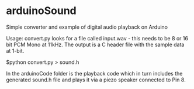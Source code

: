 # arduinoSound
Simple converter and example of digital audio playback on Arduino


Usage:
convert.py looks for a file called input.wav - this needs to be 8 or 16 bit PCM Mono at 11kHz.
The output is a C header file with the sample data at 1-bit.

$python convert.py > sound.h

In the arduinoCode folder is the playback code which in turn includes the generated sound.h file and plays it via a piezo speaker connected to Pin 8.
